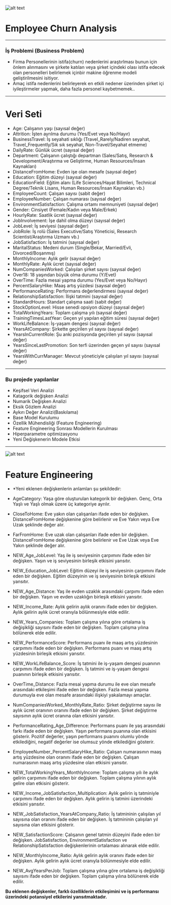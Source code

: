 ![alt text](https://blogimages.softwaresuggest.com/blog/wp-content/uploads/2022/03/01151715/Essential-Reasons-to-Choose-Cloud-Based-HR-Software-02.png)

# Employee Churn Analysis
---
### İş Problemi (Business Problem)
- Firma Personellerinin istifa(churn) nedenlerini araştırlması bunun için önlem alınmasını ve şirkete katılan 
veya şirket içindeki olası istifa edecek olan personelleri belirlemek içinbir  makine öğrenme modeli geliştirilmesini isitiyor.
- Amaç istifa nedenlerini belirleyerek en etkili nedener üzerinden şirket içi iyileştirmeler yapmak, daha fazla personel kaybetmemek..
---
# Veri Seti 

- Age: Çalışanın yaşı (sayısal değer)
- Attrition: İşten ayrılma durumu (Yes/Evet veya No/Hayır)
- BusinessTravel: İş seyahati sıklığı (Travel_Rarely/Nadiren seyahat, Travel_Frequently/Sık sık seyahat, Non-Travel/Seyahat etmeme)
- DailyRate: Günlük ücret (sayısal değer)
- Department: Çalışanın çalıştığı departman (Sales/Satış, Research & Development/Araştırma ve Geliştirme, Human Resources/İnsan Kaynakları)
- DistanceFromHome: Evden işe olan mesafe (sayısal değer)
- Education: Eğitim düzeyi (sayısal değer)
- EducationField: Eğitim alanı (Life Sciences/Hayat Bilimleri, Technical Degree/Teknik Lisans, Human Resources/İnsan Kaynakları vb.)
- EmployeeCount: Çalışan sayısı (sabit değer)
- EmployeeNumber: Çalışan numarası (sayısal değer)
- EnvironmentSatisfaction: Çalışma ortamı memnuniyeti (sayısal değer)
- Gender: Cinsiyet (Female/Kadın veya Male/Erkek)
- HourlyRate: Saatlik ücret (sayısal değer)
- JobInvolvement: İşe dahil olma düzeyi (sayısal değer)
- JobLevel: İş seviyesi (sayısal değer)
- JobRole: İş rolü (Sales Executive/Satış Yöneticisi, Research Scientist/Araştırma Uzmanı vb.)
- JobSatisfaction: İş tatmini (sayısal değer)
- MaritalStatus: Medeni durum (Single/Bekar, Married/Evli, Divorced/Boşanmış)
- MonthlyIncome: Aylık gelir (sayısal değer)
- MonthlyRate: Aylık ücret (sayısal değer)
- NumCompaniesWorked: Çalışılan şirket sayısı (sayısal değer)
- Over18: 18 yaşından büyük olma durumu (Y/Evet)
- OverTime: Fazla mesai yapma durumu (Yes/Evet veya No/Hayır)
- PercentSalaryHike: Maaş artış yüzdesi (sayısal değer)
- PerformanceRating: Performans değerlendirmesi (sayısal değer)
- RelationshipSatisfaction: İlişki tatmini (sayısal değer)
- StandardHours: Standart çalışma saati (sabit değer)
- StockOptionLevel: Hisse senedi opsiyon düzeyi (sayısal değer)
- TotalWorkingYears: Toplam çalışma yılı (sayısal değer)
- TrainingTimesLastYear: Geçen yıl yapılan eğitim süresi (sayısal değer)
- WorkLifeBalance: İş-yaşam dengesi (sayısal değer)
- YearsAtCompany: Şirkette geçirilen yıl sayısı (sayısal değer)
- YearsInCurrentRole: Şu anki pozisyonda geçirilen yıl sayısı (sayısal değer)
- YearsSinceLastPromotion: Son terfi üzerinden geçen yıl sayısı (sayısal değer)
- YearsWithCurrManager: Mevcut yöneticiyle çalışılan yıl sayısı (sayısal değer)

---

### Bu projede yapılanlar
- Keşifsel Veri Analizi
- Katagorik değişken Analizi
- Numarik Değişken Analizi
- Eksik Gözlem Analizi
- Aykırı Değer Analizi(Baskılama)
- Base Model Kurulumu
- Özellik Mühendisliği (Feature Engineering)
- Feature Engineering Sonrası Modellerin Kurulması
- Hiperparametre optimizasyonu
- Yeni Değişkenerin Modele Etkisi

---

![alt text](https://editor.analyticsvidhya.com/uploads/27422asda.jpg)

# Feature Engineering


- *Yeni eklenen değişkenlerin anlamları şu şekildedir:

* AgeCategory: Yaşa göre oluşturulan kategorik bir değişken. Genç, Orta Yaşlı ve Yaşlı olmak üzere üç kategoriye ayrılır.

* CloseToHome: Eve yakın olan çalışanları ifade eden bir değişken. DistanceFromHome değişkenine göre belirlenir ve Eve Yakın veya Eve Uzak şeklinde değer alır.

* FarFromHome: Eve uzak olan çalışanları ifade eden bir değişken. DistanceFromHome değişkenine göre belirlenir ve Eve Uzak veya Eve Yakın şeklinde değer alır.

*  NEW_Age_JobLevel: Yaş ile iş seviyesinin çarpımını ifade eden bir değişken. Yaşın ve iş seviyesinin birleşik etkisini yansıtır.

* NEW_Education_JobLevel: Eğitim düzeyi ile iş seviyesinin çarpımını ifade eden bir değişken. Eğitim düzeyinin ve iş seviyesinin birleşik etkisini yansıtır.

* NEW_Age_Distance: Yaş ile evden uzaklık arasındaki çarpımı ifade eden bir değişken. Yaşın ve evden uzaklığın birleşik etkisini yansıtır.

* NEW_Income_Rate: Aylık gelirin aylık oranını ifade eden bir değişken. Aylık gelirin aylık ücret oranıyla bölünmesiyle elde edilir.

* NEW_Years_Companies: Toplam çalışma yılına göre ortalama iş değişikliği sayısını ifade eden bir değişken. Toplam çalışma yılına bölünerek elde edilir.

* NEW_PerformanceScore: Performans puanı ile maaş artış yüzdesinin çarpımını ifade eden bir değişken. Performans puanı ve maaş artış yüzdesinin birleşik etkisini yansıtır.

* NEW_WorkLifeBalance_Score: İş tatmini ile iş-yaşam dengesi puanının çarpımını ifade eden bir değişken. İş tatmini ve iş-yaşam dengesi puanının birleşik etkisini yansıtır.

* OverTime_Distance: Fazla mesai yapma durumu ile eve olan mesafe arasındaki etkileşimi ifade eden bir değişken. Fazla mesai yapma durumuyla eve olan mesafe arasındaki ilişkiyi yakalamayı amaçlar.

* NumCompaniesWorked_MonthlyRate_Ratio: Şirket değiştirme sayısı ile aylık ücret oranının oranını ifade eden bir değişken. Şirket değiştirme sayısının aylık ücret oranına olan etkisini yansıtır.

* PerformanceRating_Age_Difference: Performans puanı ile yaş arasındaki farkı ifade eden bir değişken. Yaşın performans puanına olan etkisini gösterir. Pozitif değerler, yaşın performans puanını olumlu yönde etkilediğini, negatif değerler ise olumsuz yönde etkilediğini gösterir.

* EmployeeNumber_PercentSalaryHike_Ratio: Çalışan numarasının maaş artış yüzdesine olan oranını ifade eden bir değişken. Çalışan numarasının maaş artış yüzdesine olan etkisini yansıtır.

* NEW_TotalWorkingYears_MonthlyIncome: Toplam çalışma yılı ile aylık gelirin çarpımını ifade eden bir değişken. Toplam çalışma yılının aylık gelire olan etkisini gösterir.

* NEW_Income_JobSatisfaction_Multiplication: Aylık gelirin iş tatminiyle çarpımını ifade eden bir değişken. Aylık gelirin iş tatmini üzerindeki etkisini yansıtır.

* NEW_JobSatisfaction_YearsAtCompany_Ratio: İş tatmininin çalışılan yıl sayısına olan oranını ifade eden bir değişken. İş tatmininin çalışılan yıl sayısına olan etkisini gösterir.

* NEW_SatisfactionScore: Çalışanın genel tatmin düzeyini ifade eden bir değişken. JobSatisfaction, EnvironmentSatisfaction ve RelationshipSatisfaction değişkenlerinin ortalaması alınarak elde edilir.

* NEW_MonthlyIncome_Ratio: Aylık gelirin aylık oranını ifade eden bir değişken. Aylık gelirin aylık ücret oranıyla bölünmesiyle elde edilir.

* NEW_AvgYearsPerJob: Toplam çalışma yılına göre ortalama iş değişikliği sayısını ifade eden bir değişken. Toplam çalışma yılına bölünerek elde edilir.

**Bu eklenen değişkenler, farklı özelliklerin etkileşimini ve iş performansı üzerindeki potansiyel etkilerini yansıtmaktadır.**









